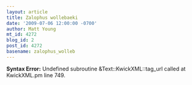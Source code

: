 ```yaml
---
layout: article
title: Zalophus wollebaeki
date: '2009-07-06 12:00:00 -0700'
author: Matt Young
mt_id: 4272
blog_id: 2
post_id: 4272
basename: zalophus_wolleb
---
```

<p><strong>Syntax Error:</strong> Undefined subroutine &Text::KwickXML::tag_url called at KwickXML.pm line 749.
</p>
